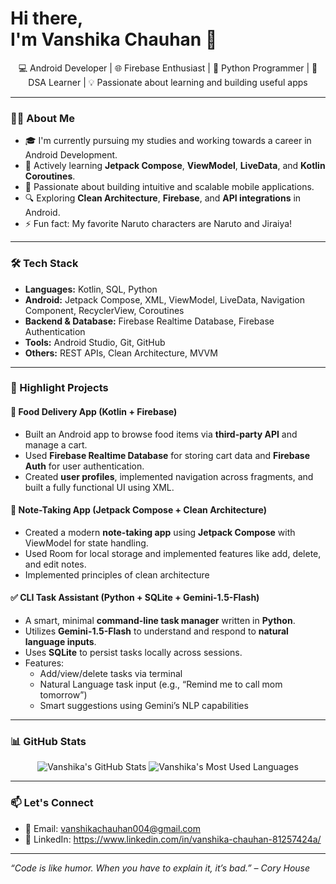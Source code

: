 <h1>Hi there,<br>I'm Vanshika Chauhan 👋</br></h1>

<p align="center">
  💻 Android Developer | 🌐 Firebase Enthusiast | 🐍 Python Programmer | 🧠 DSA Learner | 💡 Passionate about learning and building useful apps
</p>

---

### 👩‍💻 About Me

- 🎓 I'm currently pursuing my studies and working towards a career in Android Development.
- 🌱 Actively learning **Jetpack Compose**, **ViewModel**, **LiveData**, and **Kotlin Coroutines**.
- 📲 Passionate about building intuitive and scalable mobile applications.
- 🔍 Exploring **Clean Architecture**, **Firebase**, and **API integrations** in Android.
- ⚡ Fun fact: My favorite Naruto characters are Naruto and Jiraiya!

---

### 🛠️ Tech Stack

- **Languages:** Kotlin, SQL, Python
- **Android:** Jetpack Compose, XML, ViewModel, LiveData, Navigation Component, RecyclerView, Coroutines
- **Backend & Database:** Firebase Realtime Database, Firebase Authentication
- **Tools:** Android Studio, Git, GitHub
- **Others:** REST APIs, Clean Architecture, MVVM

---

### 📱 Highlight Projects

#### 🍔 Food Delivery App (Kotlin + Firebase)
- Built an Android app to browse food items via **third-party API** and manage a cart.
- Used **Firebase Realtime Database** for storing cart data and **Firebase Auth** for user authentication.
- Created **user profiles**, implemented navigation across fragments, and built a fully functional UI using XML.

#### 📝 Note-Taking App (Jetpack Compose + Clean Architecture)
- Created a modern **note-taking app** using **Jetpack Compose** with ViewModel for state handling.
- Used Room for local storage and implemented features like add, delete, and edit notes.
- Implemented principles of clean architecture

#### ✅ CLI Task Assistant (Python + SQLite + Gemini-1.5-Flash)
- A smart, minimal **command-line task manager** written in **Python**.
- Utilizes **Gemini-1.5-Flash** to understand and respond to **natural language inputs**.
- Uses **SQLite** to persist tasks locally across sessions.
- Features:
  - Add/view/delete tasks via terminal
  - Natural Language task input (e.g., “Remind me to call mom tomorrow”)
  - Smart suggestions using Gemini’s NLP capabilities

---

### 📊 GitHub Stats

<p align="center">
  <img src="https://github-readme-stats.vercel.app/api?username=Vanshika-chauhan983&show_icons=true&theme=radical&cache_seconds=1" alt="Vanshika's GitHub Stats" />
  <img src="https://github-readme-stats.vercel.app/api/top-langs/?username=Vanshika-chauhan983&layout=compact&theme=radical" alt="Vanshika's Most Used Languages" />
</p>

---

### 📫 Let's Connect

- 📧 Email: vanshikachauhan004@gmail.com
- 💼 LinkedIn: https://www.linkedin.com/in/vanshika-chauhan-81257424a/

---

_“Code is like humor. When you have to explain it, it’s bad.” – Cory House_

